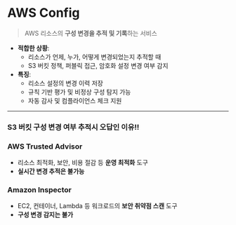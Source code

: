 # AWS Config
> AWS 리소스의 **구성 변경을 추적 및 기록**하는 서비스


- **적합한 상황**: 
  - 리소스가 언제, 누가, 어떻게 변경되었는지 추적할 때
  - S3 버킷 정책, 퍼블릭 접근, 암호화 설정 변경 여부 감지
- **특징**:
  - 리소스 설정의 변경 이력 저장
  - 규칙 기반 평가 및 비정상 구성 탐지 가능
  - 자동 감사 및 컴플라이언스 체크 지원

---
### S3 버킷 구성 변경 여부 추적시 오답인 이유!!

### AWS Trusted Advisor
- 리소스 최적화, 보안, 비용 절감 등 **운영 최적화** 도구
- **실시간 변경 추적은 불가능**

### Amazon Inspector
- EC2, 컨테이너, Lambda 등 워크로드의 **보안 취약점 스캔** 도구
- **구성 변경 감지는 불가**

